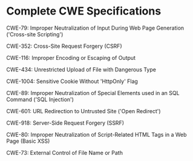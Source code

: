 

# Complete CWE Specifications

CWE-79: Improper Neutralization of Input During Web Page Generation ('Cross-site Scripting')

CWE-352: Cross-Site Request Forgery (CSRF)

CWE-116: Improper Encoding or Escaping of Output

CWE-434: Unrestricted Upload of File with Dangerous Type

CWE-1004: Sensitive Cookie Without 'HttpOnly' Flag

CWE-89: Improper Neutralization of Special Elements used in an SQL Command ('SQL Injection')

CWE-601: URL Redirection to Untrusted Site ('Open Redirect')

CWE-918: Server-Side Request Forgery (SSRF)

CWE-80: Improper Neutralization of Script-Related HTML Tags in a Web Page (Basic XSS)

CWE-73: External Control of File Name or Path